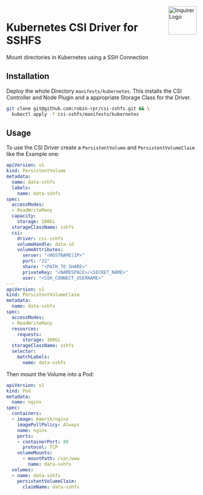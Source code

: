 <img width="75px" height="75px" align="right" alt="Inquirer Logo" src="https://raw.githubusercontent.com/robin-rpr/csi-sshfs/master/csi-sshfs.svg" title="csi-sshfs"/>

# Kubernetes CSI Driver for SSHFS
Mount directories in Kubernetes using a SSH Connection

## Installation

Deploy the whole Directory `manifests/kubernetes`.
This installs the CSI Controller and Node Plugin and a appropriate Storage Class for the Driver.

```bash
git clone git@github.com:robin-rpr/csi-sshfs.git && \
  kubectl apply -f csi-sshfs/manifests/kubernetes
```

## Usage
To use the CSI Driver create a `PersistentVolume` and `PersistentVolumeClaim` like the Example one:
```yaml
apiVersion: v1
kind: PersistentVolume
metadata:
  name: data-sshfs
  labels:
    name: data-sshfs
spec:
  accessModes:
  - ReadWriteMany
  capacity:
    storage: 100Gi
  storageClassName: sshfs
  csi:
    driver: csi-sshfs
    volumeHandle: data-id
    volumeAttributes:
      server: "<HOSTNAME|IP>"
      port: "22"
      share: "<PATH_TO_SHARE>"
      privateKey: "<NAMESPACE>/<SECRET_NAME>"
      user: "<SSH_CONNECT_USERNAME>"
---
apiVersion: v1
kind: PersistentVolumeClaim
metadata:
  name: data-sshfs
spec:
  accessModes:
  - ReadWriteMany
  resources:
    requests:
      storage: 100Gi
  storageClassName: sshfs
  selector:
    matchLabels:
      name: data-sshfs
```

Then mount the Volume into a Pod:
```yaml
apiVersion: v1
kind: Pod
metadata:
  name: nginx 
spec:
  containers:
  - image: maersk/nginx
    imagePullPolicy: Always
    name: nginx
    ports:
    - containerPort: 80
      protocol: TCP
    volumeMounts:
      - mountPath: /var/www
        name: data-sshfs
  volumes:
  - name: data-sshfs
    persistentVolumeClaim:
      claimName: data-sshfs
```
